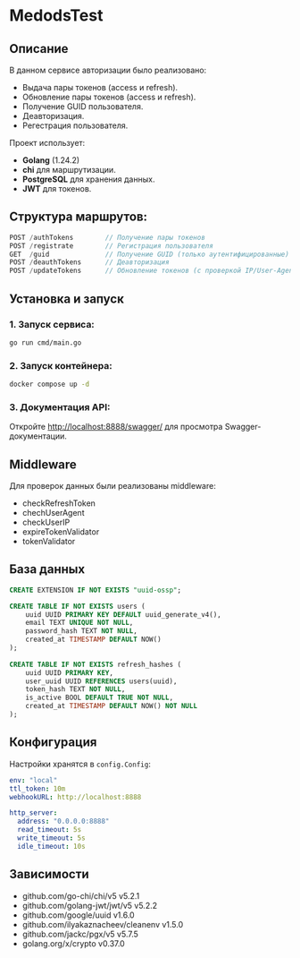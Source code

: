 # MedodsTest

## Описание
В данном сервисе авторизации было реализовано:
- Выдача пары токенов (access и refresh).
- Обновление пары токенов (access и refresh).
- Получение GUID пользователя.
- Деавторизация.
- Регестрация пользователя.

Проект использует:
- **Golang** (1.24.2)
- **chi** для маршрутизации.
- **PostgreSQL** для хранения данных.
- **JWT** для токенов.


## Структура маршрутов:
```go
POST /authTokens        // Получение пары токенов
POST /registrate        // Регистрация пользователя
GET  /guid              // Получение GUID (только аутентифицированные)
POST /deauthTokens      // Деавторизация
POST /updateTokens      // Обновление токенов (с проверкой IP/User-Agent)
```

## Установка и запуск

### 1. Запуск сервиса:
```bash
go run cmd/main.go
```
### 2. Запуск контейнера:
```bash
docker compose up -d
```

### 3. Документация API:
Откройте [http://localhost:8888/swagger/](http://localhost:8888/swagger/) для просмотра Swagger-документации.


##  Middleware
Для проверок данных были реализованы middleware:
- checkRefreshToken
- chechUserAgent
- checkUserIP
- expireTokenValidator
- tokenValidator

##  База данных
```sql
CREATE EXTENSION IF NOT EXISTS "uuid-ossp";

CREATE TABLE IF NOT EXISTS users (
	uuid UUID PRIMARY KEY DEFAULT uuid_generate_v4(),
	email TEXT UNIQUE NOT NULL,
	password_hash TEXT NOT NULL,
	created_at TIMESTAMP DEFAULT NOW()
);
  
CREATE TABLE IF NOT EXISTS refresh_hashes (
	uuid UUID PRIMARY KEY,
	user_uuid UUID REFERENCES users(uuid),
	token_hash TEXT NOT NULL,
	is_active BOOL DEFAULT TRUE NOT NULL,
	created_at TIMESTAMP DEFAULT NOW() NOT NULL
);
```

##  Конфигурация
Настройки хранятся в `config.Config`:
```yaml
env: "local"
ttl_token: 10m
webhookURL: http://localhost:8888

http_server:
  address: "0.0.0.0:8888"
  read_timeout: 5s
  write_timeout: 5s
  idle_timeout: 10s
```
## Зависимости
- github.com/go-chi/chi/v5  v5.2.1
- github.com/golang-jwt/jwt/v5  v5.2.2
- github.com/google/uuid  v1.6.0
- github.com/ilyakaznacheev/cleanenv  v1.5.0
- github.com/jackc/pgx/v5  v5.7.5
- golang.org/x/crypto  v0.37.0